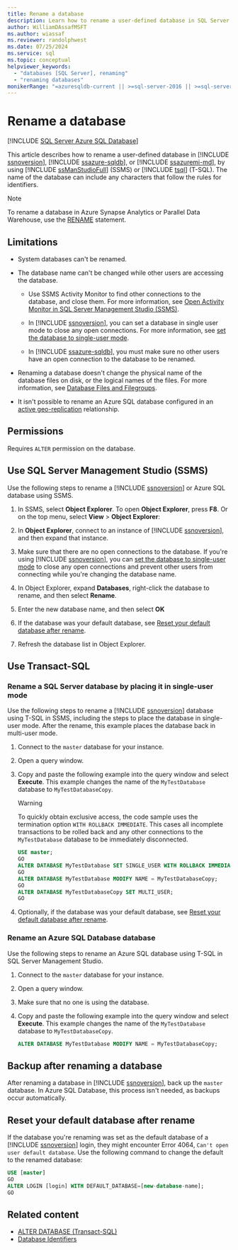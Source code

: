 ```yaml
---
title: Rename a database
description: Learn how to rename a user-defined database in SQL Server, Azure SQL Database, or Azure SQL Managed Instance.
author: WilliamDAssafMSFT
ms.author: wiassaf
ms.reviewer: randolphwest
ms.date: 07/25/2024
ms.service: sql
ms.topic: conceptual
helpviewer_keywords:
  - "databases [SQL Server], renaming"
  - "renaming databases"
monikerRange: "=azuresqldb-current || >=sql-server-2016 || >=sql-server-linux-2017 || =azuresqldb-mi-current"
---
```

# Rename a database

[!INCLUDE [SQL Server Azure SQL Database](../../includes/applies-to-version/sql-asdb-asdbmi.md)]

This article describes how to rename a user-defined database in [!INCLUDE [ssnoversion](../../includes/ssnoversion-md.md)], [!INCLUDE [ssazure-sqldb](../../includes/ssazure-sqldb.md)], or [!INCLUDE [ssazuremi-md](../../includes/ssazuremi-md.md)], by using [!INCLUDE [ssManStudioFull](../../includes/ssmanstudiofull-md.md)] (SSMS) or [!INCLUDE [tsql](../../includes/tsql-md.md)] (T-SQL). The name of the database can include any characters that follow the rules for identifiers.

> [!NOTE]  
> To rename a database in Azure Synapse Analytics or Parallel Data Warehouse, use the [RENAME](../../t-sql/statements/rename-transact-sql.md) statement.

## Limitations

- System databases can't be renamed.

- The database name can't be changed while other users are accessing the database.

  - Use SSMS Activity Monitor to find other connections to the database, and close them. For more information, see [Open Activity Monitor in SQL Server Management Studio (SSMS)](../performance-monitor/open-activity-monitor-sql-server-management-studio.md).

  - In [!INCLUDE [ssnoversion](../../includes/ssnoversion-md.md)], you can set a database in single user mode to close any open connections. For more information, see [set the database to single-user mode](set-a-database-to-single-user-mode.md).

  - In [!INCLUDE [ssazure-sqldb](../../includes/ssazure-sqldb.md)], you must make sure no other users have an open connection to the database to be renamed.

- Renaming a database doesn't change the physical name of the database files on disk, or the logical names of the files. For more information, see [Database Files and Filegroups](database-files-and-filegroups.md#logical-and-physical-file-names).

- It isn't possible to rename an Azure SQL database configured in an [active geo-replication](/azure/azure-sql/database/active-geo-replication-overview) relationship.

## Permissions

Requires `ALTER` permission on the database.

## Use SQL Server Management Studio (SSMS)

Use the following steps to rename a [!INCLUDE [ssnoversion](../../includes/ssnoversion-md.md)] or Azure SQL database using SSMS.

1. In SSMS, select **Object Explorer**. To open **Object Explorer**, press **F8**. Or on the top menu, select **View** > **Object Explorer**:

1. In **Object Explorer**, connect to an instance of [!INCLUDE [ssnoversion](../../includes/ssnoversion-md.md)], and then expand that instance.

1. Make sure that there are no open connections to the database. If you're using [!INCLUDE [ssnoversion](../../includes/ssnoversion-md.md)], you can [set the database to single-user mode](set-a-database-to-single-user-mode.md) to close any open connections and prevent other users from connecting while you're changing the database name.

1. In Object Explorer, expand **Databases**, right-click the database to rename, and then select **Rename**.

1. Enter the new database name, and then select **OK**

1. If the database was your default database, see [Reset your default database after rename](#reset-your-default-database-after-rename).

1. Refresh the database list in Object Explorer.

## Use Transact-SQL

### Rename a SQL Server database by placing it in single-user mode

Use the following steps to rename a [!INCLUDE [ssnoversion](../../includes/ssnoversion-md.md)] database using T-SQL in SSMS, including the steps to place the database in single-user mode. After the rename, this example places the database back in multi-user mode.

1. Connect to the `master` database for your instance.

1. Open a query window.

1. Copy and paste the following example into the query window and select **Execute**. This example changes the name of the `MyTestDatabase` database to `MyTestDatabaseCopy`.

   > [!WARNING]  
   > To quickly obtain exclusive access, the code sample uses the termination option `WITH ROLLBACK IMMEDIATE`. This cases all incomplete transactions to be rolled back and any other connections to the `MyTestDatabase` database to be immediately disconnected.

   ```sql
   USE master;
   GO
   ALTER DATABASE MyTestDatabase SET SINGLE_USER WITH ROLLBACK IMMEDIATE;
   GO
   ALTER DATABASE MyTestDatabase MODIFY NAME = MyTestDatabaseCopy;
   GO
   ALTER DATABASE MyTestDatabaseCopy SET MULTI_USER;
   GO
   ```

1. Optionally, if the database was your default database, see [Reset your default database after rename](#reset-your-default-database-after-rename).

### Rename an Azure SQL Database database

Use the following steps to rename an Azure SQL database using T-SQL in SQL Server Management Studio.

1. Connect to the `master` database for your instance.

1. Open a query window.

1. Make sure that no one is using the database.

1. Copy and paste the following example into the query window and select **Execute**. This example changes the name of the `MyTestDatabase` database to `MyTestDatabaseCopy`.

   ```sql
   ALTER DATABASE MyTestDatabase MODIFY NAME = MyTestDatabaseCopy;
   ```

## Backup after renaming a database

After renaming a database in [!INCLUDE [ssnoversion](../../includes/ssnoversion-md.md)], back up the `master` database. In Azure SQL Database, this process isn't needed, as backups occur automatically.

## Reset your default database after rename

If the database you're renaming was set as the default database of a [!INCLUDE [ssnoversion](../../includes/ssnoversion-md.md)] login, they might encounter Error 4064, `Can't open user default database`. Use the following command to change the default to the renamed database:

```sql
USE [master]
GO
ALTER LOGIN [login] WITH DEFAULT_DATABASE=[new-database-name];
GO
```

## Related content

- [ALTER DATABASE (Transact-SQL)](../../t-sql/statements/alter-database-transact-sql.md)
- [Database Identifiers](database-identifiers.md)
